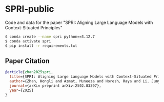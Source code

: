 # SPRI-public
Code and data for the paper "SPRI: Aligning Large Language Models with Context-Situated Principles"

```bash
$ conda create --name spri python==3.12.7
$ conda activate spri
$ pip install -r requirements.txt
```

## Paper Citation

```bibtex
@article{zhan2025spri,
  title={SPRI: Aligning Large Language Models with Context-Situated Principles},
  author={Zhan, Hongli and Azmat, Muneeza and Horesh, Raya and Li, Junyi Jessy and Yurochkin, Mikhail},
  journal={arXiv preprint arXiv:2502.03397},
  year={2025}
}
```